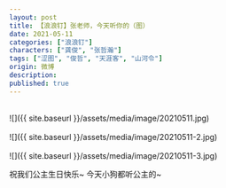 ```yaml
---
layout: post
title: 【浪浪钉】张老师，今天听你的（图）
date: 2021-05-11
categories: ["浪浪钉"]
characters: ["龚俊", "张哲瀚"]
tags: ["涩图", "俊哲", "天涯客", "山河令"]
origin: 微博
description: 
published: true
---
```


<br>
![]({{ site.baseurl }}/assets/media/image/20210511.jpg)
<br><br>
![]({{ site.baseurl }}/assets/media/image/20210511-2.jpg)
<br><br>
![]({{ site.baseurl }}/assets/media/image/20210511-3.jpg)

祝我们公主生日快乐~ 今天小狗都听公主的~
